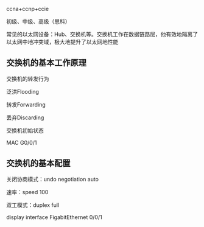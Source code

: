 ccna+ccnp+ccie

初级、中级、高级（思科）



常见的以太网设备：Hub、交换机等。交换机工作在数据链路层，他有效地隔离了以太网中地冲突域，极大地提升了以太网地性能



## 交换机的基本工作原理



交换机的转发行为

泛洪Flooding

转发Forwarding

丢弃Discarding



交换机初始状态

MAC G0/0/1



## 交换机的基本配置

关闭协商模式：undo negotiation auto

速率：speed 100

双工模式：duplex full

display interface FigabitEthernet 0/0/1